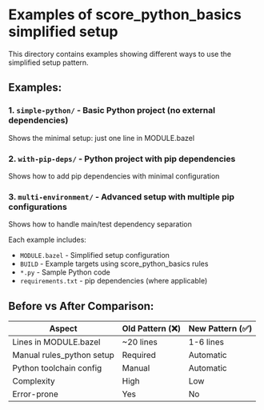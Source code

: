 # Examples of score_python_basics simplified setup

This directory contains examples showing different ways to use the simplified setup pattern.

## Examples:

### 1. `simple-python/` - Basic Python project (no external dependencies)
Shows the minimal setup: just one line in MODULE.bazel

### 2. `with-pip-deps/` - Python project with pip dependencies  
Shows how to add pip dependencies with minimal configuration

### 3. `multi-environment/` - Advanced setup with multiple pip configurations
Shows how to handle main/test dependency separation

Each example includes:
- `MODULE.bazel` - Simplified setup configuration
- `BUILD` - Example targets using score_python_basics rules
- `*.py` - Sample Python code
- `requirements.txt` - pip dependencies (where applicable)

## Before vs After Comparison:

| Aspect | Old Pattern (❌) | New Pattern (✅) |
|--------|------------------|------------------|
| Lines in MODULE.bazel | ~20 lines | 1-6 lines |
| Manual rules_python setup | Required | Automatic |
| Python toolchain config | Manual | Automatic |
| Complexity | High | Low |
| Error-prone | Yes | No |